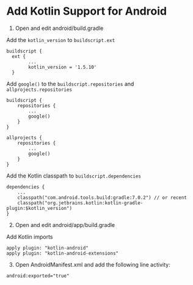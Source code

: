 # Add Kotlin Support for Android

1. Open and edit android/build.gradle

Add the `kotlin_version` to `buildscript.ext`

```
buildscript {
  ext {
        ...
        kotlin_version = '1.5.10'
  }
```

Add `google()` to the `buildscript.repositories` and `allprojects.repositories`

```
buildscript {
    repositories {
        ...
        google()
    }
}

allprojects {
    repositories {
        ...
        google()
    }
}
```

Add the Kotlin classpath to `buildscript.dependencies`

```
dependencies {
    ...
    classpath("com.android.tools.build:gradle:7.0.2") // or recent
    classpath("org.jetbrains.kotlin:kotlin-gradle-plugin:$kotlin_version")
}
```

2. Open and edit android/app/build.gradle

Add Kotlin imports

```
apply plugin: "kotlin-android"
apply plugin: "kotlin-android-extensions"
```

3. Open AndroidManifest.xml and add the following line activity:

```
android:exported="true"
```
